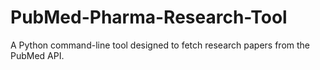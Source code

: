 # PubMed-Pharma-Research-Tool
A Python command-line tool designed to fetch research papers from the PubMed API.
